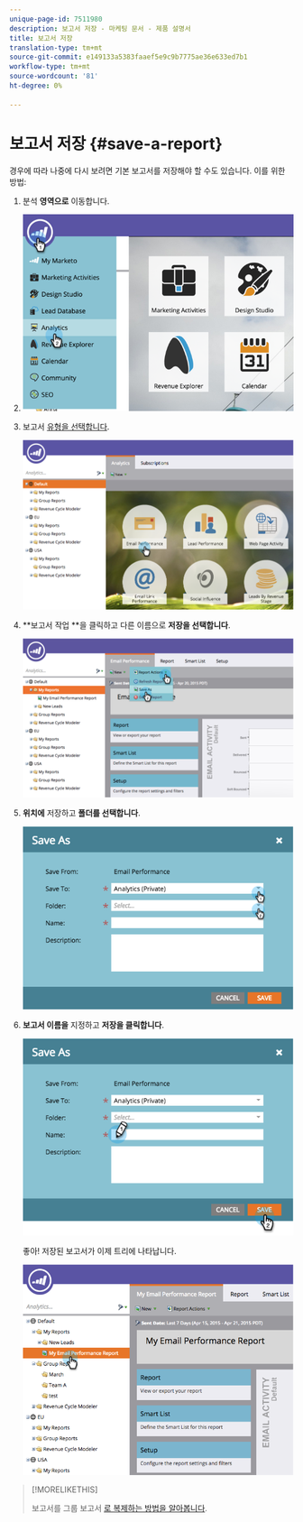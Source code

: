 ```yaml
---
unique-page-id: 7511980
description: 보고서 저장 - 마케팅 문서 - 제품 설명서
title: 보고서 저장
translation-type: tm+mt
source-git-commit: e149133a5383faaef5e9c9b7775ae36e633ed7b1
workflow-type: tm+mt
source-wordcount: '81'
ht-degree: 0%

---
```



# 보고서 저장 {#save-a-report}

경우에 따라 나중에 다시 보려면 기본 보고서를 저장해야 할 수도 있습니다. 이를 위한 방법:

1. 분석 **영역으로** 이동합니다.
1. ![](assets/image2015-4-30-11-3a50-3a5.png)

1. 보고서 [유형을 선택합니다](../../../../product-docs/reporting/basic-reporting/report-types/report-type-overview.md).

   ![](assets/image2015-4-20-16-3a57-3a42.png)

1. **보고서 작업 **을 클릭하고 다른 이름으로 **저장을 선택합니다**.

   ![](assets/image2015-4-20-17-3a4-3a11.png)

1. **위치에** 저장하고 **폴더를 선택합니다**.

   ![](assets/image2015-4-20-17-3a33-3a25.png)

1. **보고서 이름을** 지정하고 **저장을 클릭합니다**.

   ![](assets/image2015-4-20-17-3a34-3a57.png)

   좋아! 저장된 보고서가 이제 트리에 나타납니다.

   ![](assets/image2015-4-21-11-3a12-3a40.png)

>[!MORELIKETHIS]
>
>보고서를 그룹 보고서 [로 복제하는 방법을 알아봅니다](../../../../product-docs/reporting/basic-reporting/report-activity/clone-a-report-to-group-reports.md).

